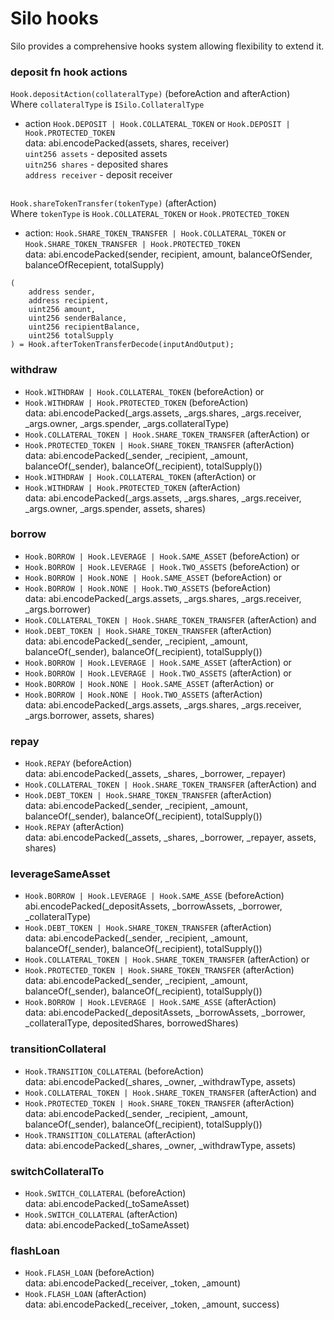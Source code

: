 # Silo hooks
Silo provides a comprehensive hooks system allowing flexibility to extend it.

### deposit fn hook actions
```Hook.depositAction(collateralType)``` (beforeAction and afterAction) \
Where `collateralType` is `ISilo.CollateralType`
- action ```Hook.DEPOSIT | Hook.COLLATERAL_TOKEN``` or ```Hook.DEPOSIT | Hook.PROTECTED_TOKEN``` \
data: abi.encodePacked(assets, shares, receiver) \
 `uint256 assets` - deposited assets \
 `uitn256 shares` - deposited shares \
 `address receiver` - deposit receiver
```

```

```Hook.shareTokenTransfer(tokenType)``` (afterAction) \
Where `tokenType` is `Hook.COLLATERAL_TOKEN` or `Hook.PROTECTED_TOKEN`
- action: ```Hook.SHARE_TOKEN_TRANSFER | Hook.COLLATERAL_TOKEN``` or ```Hook.SHARE_TOKEN_TRANSFER | Hook.PROTECTED_TOKEN``` \
data: abi.encodePacked(sender, recipient, amount, balanceOfSender, balanceOfRecepient, totalSupply)
```
(
    address sender,
    address recipient,
    uint256 amount,
    uint256 senderBalance,
    uint256 recipientBalance,
    uint256 totalSupply
) = Hook.afterTokenTransferDecode(inputAndOutput);
```


### withdraw
- ```Hook.WITHDRAW | Hook.COLLATERAL_TOKEN``` (beforeAction) or
- ```Hook.WITHDRAW | Hook.PROTECTED_TOKEN``` (beforeAction) \
data: abi.encodePacked(_args.assets, _args.shares, _args.receiver, _args.owner, _args.spender, _args.collateralType)
- ```Hook.COLLATERAL_TOKEN | Hook.SHARE_TOKEN_TRANSFER``` (afterAction) or
- ```Hook.PROTECTED_TOKEN | Hook.SHARE_TOKEN_TRANSFER``` (afterAction) \
data: abi.encodePacked(_sender, _recipient, _amount, balanceOf(_sender), balanceOf(_recipient), totalSupply())
- ```Hook.WITHDRAW | Hook.COLLATERAL_TOKEN``` (afterAction) or
- ```Hook.WITHDRAW | Hook.PROTECTED_TOKEN``` (afterAction) \
data: abi.encodePacked(_args.assets, _args.shares, _args.receiver, _args.owner, _args.spender, assets, shares)

### borrow
- ```Hook.BORROW | Hook.LEVERAGE | Hook.SAME_ASSET``` (beforeAction) or
- ```Hook.BORROW | Hook.LEVERAGE | Hook.TWO_ASSETS``` (beforeAction) or
- ```Hook.BORROW | Hook.NONE | Hook.SAME_ASSET``` (beforeAction) or
- ```Hook.BORROW | Hook.NONE | Hook.TWO_ASSETS``` (beforeAction) \
data: abi.encodePacked(_args.assets, _args.shares, _args.receiver, _args.borrower)
- ```Hook.COLLATERAL_TOKEN | Hook.SHARE_TOKEN_TRANSFER``` (afterAction) and
- ```Hook.DEBT_TOKEN | Hook.SHARE_TOKEN_TRANSFER``` (afterAction) \
data: abi.encodePacked(_sender, _recipient, _amount, balanceOf(_sender), balanceOf(_recipient), totalSupply())
- ```Hook.BORROW | Hook.LEVERAGE | Hook.SAME_ASSET``` (afterAction) or
- ```Hook.BORROW | Hook.LEVERAGE | Hook.TWO_ASSETS``` (afterAction) or
- ```Hook.BORROW | Hook.NONE | Hook.SAME_ASSET``` (afterAction) or
- ```Hook.BORROW | Hook.NONE | Hook.TWO_ASSETS``` (afterAction) \
data: abi.encodePacked(_args.assets, _args.shares, _args.receiver, _args.borrower, assets, shares)

### repay
- ```Hook.REPAY``` (beforeAction) \
data: abi.encodePacked(_assets, _shares, _borrower, _repayer)
- ```Hook.COLLATERAL_TOKEN | Hook.SHARE_TOKEN_TRANSFER``` (afterAction) and
- ```Hook.DEBT_TOKEN | Hook.SHARE_TOKEN_TRANSFER``` (afterAction) \
data: abi.encodePacked(_sender, _recipient, _amount, balanceOf(_sender), balanceOf(_recipient), totalSupply())
- ```Hook.REPAY``` (afterAction) \
data: abi.encodePacked(_assets, _shares, _borrower, _repayer, assets, shares)

### leverageSameAsset
- ```Hook.BORROW | Hook.LEVERAGE | Hook.SAME_ASSE``` (beforeAction) \
abi.encodePacked(_depositAssets, _borrowAssets, _borrower, _collateralType)
- ```Hook.DEBT_TOKEN | Hook.SHARE_TOKEN_TRANSFER``` (afterAction) \
data: abi.encodePacked(_sender, _recipient, _amount, balanceOf(_sender), balanceOf(_recipient), totalSupply())
- ```Hook.COLLATERAL_TOKEN | Hook.SHARE_TOKEN_TRANSFER``` (afterAction) or
- ```Hook.PROTECTED_TOKEN | Hook.SHARE_TOKEN_TRANSFER``` (afterAction) \
data: abi.encodePacked(_sender, _recipient, _amount, balanceOf(_sender), balanceOf(_recipient), totalSupply())
- ```Hook.BORROW | Hook.LEVERAGE | Hook.SAME_ASSE``` (afterAction) \
data: abi.encodePacked(_depositAssets, _borrowAssets, _borrower, _collateralType, depositedShares, borrowedShares)

### transitionCollateral
- ```Hook.TRANSITION_COLLATERAL``` (beforeAction) \
data: abi.encodePacked(_shares, _owner, _withdrawType, assets)
- ```Hook.COLLATERAL_TOKEN | Hook.SHARE_TOKEN_TRANSFER``` (afterAction) and
- ```Hook.PROTECTED_TOKEN | Hook.SHARE_TOKEN_TRANSFER``` (afterAction) \
data: abi.encodePacked(_sender, _recipient, _amount, balanceOf(_sender), balanceOf(_recipient), totalSupply())
- ```Hook.TRANSITION_COLLATERAL``` (afterAction) \
data: abi.encodePacked(_shares, _owner, _withdrawType, assets)

### switchCollateralTo
- ```Hook.SWITCH_COLLATERAL``` (beforeAction) \
data: abi.encodePacked(_toSameAsset)
- ```Hook.SWITCH_COLLATERAL``` (afterAction) \
data: abi.encodePacked(_toSameAsset)

### flashLoan
- ```Hook.FLASH_LOAN``` (beforeAction) \
data: abi.encodePacked(_receiver, _token, _amount)
- ```Hook.FLASH_LOAN``` (afterAction) \
data: abi.encodePacked(_receiver, _token, _amount, success)